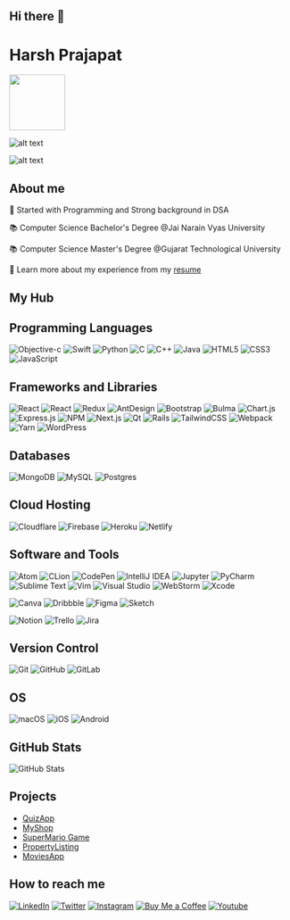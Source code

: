 ## Hi there 👋

# Harsh Prajapat

<img height="100" src="https://media.es.wired.com/photos/643f0484f381a95708848323/4:3/w_2136,h_1602,c_limit/macbook_sec_GettyImages-1368668740.jpg">

![alt text](https://media.es.wired.com/photos/643f0484f381a95708848323/4:3/w_2136,h_1602,c_limit/macbook_sec_GettyImages-1368668740.jpg)

![alt text](https://images.pexels.com/photos/18829079/pexels-photo-18829079/free-photo-of-back-of-mercedes-sl-350.jpeg?auto=compress&cs=tinysrgb&w=1260&h=750&dpr=2)

## About me

🤖 Started with Programming and Strong background in DSA

📚 Computer Science Bachelor's Degree @Jai Narain Vyas University

📚 Computer Science Master's Degree @Gujarat Technological University

📃 Learn more about my experience from my [resume](#)

## My Hub

## Programming Languages
![Objective-c](https://img.shields.io/badge/Objective-c-3776AB?style=for-the-badge&logo=objective-c&logoColor=white)
![Swift](https://img.shields.io/badge/Swift-3776AB?style=for-the-badge&logo=swift&logoColor=white)
![Python](https://img.shields.io/badge/Python-3776AB?style=for-the-badge&logo=python&logoColor=white)
![C](https://img.shields.io/badge/C-A8B9CC?style=for-the-badge&logo=c&logoColor=white)
![C++](https://img.shields.io/badge/C++-00599C?style=for-the-badge&logo=cplusplus&logoColor=white)
![Java](https://img.shields.io/badge/Java-CC342D?style=for-the-badge&logo=java&logoColor=white)
![HTML5](https://img.shields.io/badge/HTML5-E34F26?style=for-the-badge&logo=html5&logoColor=white)
![CSS3](https://img.shields.io/badge/CSS3-1572B6?style=for-the-badge&logo=css3&logoColor=white)
![JavaScript](https://img.shields.io/badge/JavaScript-F7DF1E?style=for-the-badge&logo=javascript&logoColor=black)

## Frameworks and Libraries
![React](https://img.shields.io/badge/SwiftUI-61DAFB?style=for-the-badge&logo=swiftui&logoColor=black)
![React](https://img.shields.io/badge/React-61DAFB?style=for-the-badge&logo=react&logoColor=black)
![Redux](https://img.shields.io/badge/Redux-764ABC?style=for-the-badge&logo=redux&logoColor=white)
![AntDesign](https://img.shields.io/badge/AntDesign-0170FE?style=for-the-badge&logo=antdesign&logoColor=white)
![Bootstrap](https://img.shields.io/badge/Bootstrap-7952B3?style=for-the-badge&logo=bootstrap&logoColor=white)
![Bulma](https://img.shields.io/badge/Bulma-00D1B2?style=for-the-badge&logo=bulma&logoColor=white)
![Chart.js](https://img.shields.io/badge/Chart.js-FF6384?style=for-the-badge&logo=chartdotjs&logoColor=white)
![Express.js](https://img.shields.io/badge/Express.js-000000?style=for-the-badge&logo=express&logoColor=white)
![NPM](https://img.shields.io/badge/NPM-CB3837?style=for-the-badge&logo=npm&logoColor=white)
![Next.js](https://img.shields.io/badge/Next.js-000000?style=for-the-badge&logo=nextdotjs&logoColor=white)
![Qt](https://img.shields.io/badge/Qt-41CD52?style=for-the-badge&logo=qt&logoColor=white)
![Rails](https://img.shields.io/badge/Rails-CC0000?style=for-the-badge&logo=rubyonrails&logoColor=white)
![TailwindCSS](https://img.shields.io/badge/TailwindCSS-38B2AC?style=for-the-badge&logo=tailwindcss&logoColor=white)
![Webpack](https://img.shields.io/badge/Webpack-8DD6F9?style=for-the-badge&logo=webpack&logoColor=black)
![Yarn](https://img.shields.io/badge/Yarn-2C8EBB?style=for-the-badge&logo=yarn&logoColor=white)
![WordPress](https://img.shields.io/badge/WordPress-21759B?style=for-the-badge&logo=wordpress&logoColor=white)

## Databases
![MongoDB](https://img.shields.io/badge/MongoDB-47A248?style=for-the-badge&logo=mongodb&logoColor=white)
![MySQL](https://img.shields.io/badge/MySQL-4479A1?style=for-the-badge&logo=mysql&logoColor=white)
![Postgres](https://img.shields.io/badge/Postgres-4169E1?style=for-the-badge&logo=postgresql&logoColor=white)

## Cloud Hosting
![Cloudflare](https://img.shields.io/badge/Cloudflare-F38020?style=for-the-badge&logo=cloudflare&logoColor=white)
![Firebase](https://img.shields.io/badge/Firebase-FFCA28?style=for-the-badge&logo=firebase&logoColor=black)
![Heroku](https://img.shields.io/badge/Heroku-430098?style=for-the-badge&logo=heroku&logoColor=white)
![Netlify](https://img.shields.io/badge/Netlify-00C7B7?style=for-the-badge&logo=netlify&logoColor=white)

## Software and Tools
![Atom](https://img.shields.io/badge/Atom-66595C?style=for-the-badge&logo=atom&logoColor=white)
![CLion](https://img.shields.io/badge/CLion-000000?style=for-the-badge&logo=clion&logoColor=white)
![CodePen](https://img.shields.io/badge/CodePen-000000?style=for-the-badge&logo=codepen&logoColor=white)
![IntelliJ IDEA](https://img.shields.io/badge/IntelliJ_IDEA-000000?style=for-the-badge&logo=intellijidea&logoColor=white)
![Jupyter](https://img.shields.io/badge/Jupyter-F37626?style=for-the-badge&logo=jupyter&logoColor=white)
![PyCharm](https://img.shields.io/badge/PyCharm-000000?style=for-the-badge&logo=pycharm&logoColor=white)
![Sublime Text](https://img.shields.io/badge/Sublime_Text-FF9800?style=for-the-badge&logo=sublimetext&logoColor=white)
![Vim](https://img.shields.io/badge/Vim-019733?style=for-the-badge&logo=vim&logoColor=white)
![Visual Studio](https://img.shields.io/badge/Visual_Studio-5C2D91?style=for-the-badge&logo=visualstudio&logoColor=white)
![WebStorm](https://img.shields.io/badge/WebStorm-000000?style=for-the-badge&logo=webstorm&logoColor=white)
![Xcode](https://img.shields.io/badge/Xcode-1575F9?style=for-the-badge&logo=xcode&logoColor=white)

![Canva](https://img.shields.io/badge/Canva-00C4CC?style=for-the-badge&logo=canva&logoColor=white)
![Dribbble](https://img.shields.io/badge/Dribbble-EA4C89?style=for-the-badge&logo=dribbble&logoColor=white)
![Figma](https://img.shields.io/badge/Figma-F24E1E?style=for-the-badge&logo=figma&logoColor=white)
![Sketch](https://img.shields.io/badge/Sketch-F7B500?style=for-the-badge&logo=sketch&logoColor=white)

![Notion](https://img.shields.io/badge/Notion-000000?style=for-the-badge&logo=notion&logoColor=white)
![Trello](https://img.shields.io/badge/Trello-0079BF?style=for-the-badge&logo=trello&logoColor=white)
![Jira](https://img.shields.io/badge/Jira-0079BF?style=for-the-badge&logo=jira&logoColor=white)

## Version Control
![Git](https://img.shields.io/badge/Git-F05032?style=for-the-badge&logo=git&logoColor=white)
![GitHub](https://img.shields.io/badge/GitHub-181717?style=for-the-badge&logo=github&logoColor=white)
![GitLab](https://img.shields.io/badge/GitLab-FC6D26?style=for-the-badge&logo=gitlab&logoColor=white)

## OS
![macOS](https://img.shields.io/badge/macOS-000000?style=for-the-badge&logo=apple&logoColor=white)
![iOS](https://img.shields.io/badge/iOS-000000?style=for-the-badge&logo=ios&logoColor=white)
![Android](https://img.shields.io/badge/Android-000000?style=for-the-badge&logo=android&logoColor=white)

## GitHub Stats

![GitHub Stats](https://github-readme-stats.vercel.app/api?username=rusuraluca&show_icons=true&hide_title=true)

## Projects
- [QuizApp](https://www.google.co.in/?client=safari)
- [MyShop](https://www.google.co.in/?client=safari)
- [SuperMario Game](https://www.google.co.in/?client=safari)
- [PropertyListing](https://www.google.co.in/?client=safari)
- [MoviesApp](https://www.google.co.in/?client=safari)
  
## How to reach me

[![LinkedIn](https://img.shields.io/badge/LinkedIn-0077B5?style=for-the-badge&logo=linkedin&logoColor=white)](https://www.linkedin.com/in/harshpdev/)
[![Twitter](https://img.shields.io/badge/Twitter-1DA1F2?style=for-the-badge&logo=twitter&logoColor=white)](https://instagram.com/harshpdev)
[![Instagram](https://img.shields.io/badge/Instagram-E4405F?style=for-the-badge&logo=instagram&logoColor=white)](https://instagram.com/harshpdev)
[![Buy Me a Coffee](https://img.shields.io/badge/Buy_Me_A_Coffee-FFDD00?style=for-the-badge&logo=buy-me-a-coffee&logoColor=black)](https://buymeacoffee.com/kumavathary)
[![Youtube](https://img.shields.io/badge/Youtube-E4405F?style=for-the-badge&logo=youtube&logoColor=white)](https://instagram.com/harshpdev)

